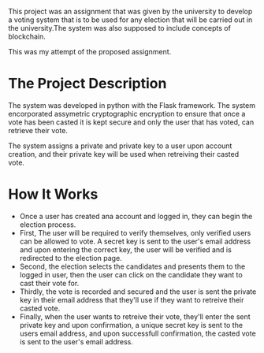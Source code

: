 <p>This project was an assignment that was given by the university to develop a voting system that is to be used for any election that will be carried out in the university.The system was also supposed to include concepts of blockchain.</p>
<p>This was my attempt of the proposed assignment.</p>
<h1>The Project Description</h1>
<p>The system was developed in python with the Flask framework. The system encorporated assymetric cryptographic encryption to ensure that once a vote has been casted it is kept secure and only the user that has voted, can retrieve their vote.</p>
<p>The system assigns a private and private key to a user upon account creation, and their private key will be used when retreiving their casted vote.</p>
<h1>How It Works</h1>
<ul>
<li>Once a user has created ana account and logged in, they can begin the election process.</li>
<li>First, The user will be required to verify themselves, only verified users can be allowed to vote. A secret key is sent to the user's email address and upon entering the correct key, the user will be verified and is redirected to the election page.</li>
<li>Second, the election selects the candidates and presents them to the logged in user, then the user can click on the candidate they want to cast their vote for.</li>
<li>Thirdly, the vote is recorded and secured and the user is sent the private key in their email address that they'll use if they want to retreive their casted vote.</li>
<li>Finally, when the user wants to retreive their vote, they'll enter the sent private key and upon confirmation, a unique secret key is sent to the users email address, and upon successfull confirmation, the casted vote is sent to the user's email address.</li>
</ul>
